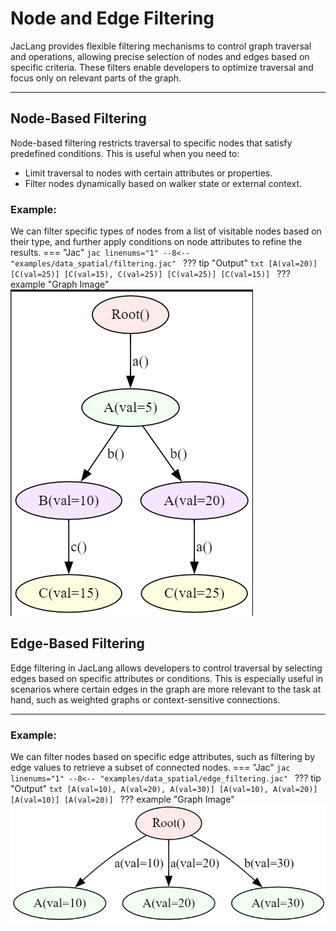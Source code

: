 # Node and Edge Filtering

JacLang provides flexible filtering mechanisms to control graph traversal and operations, allowing precise selection of nodes and edges based on specific criteria. These filters enable developers to optimize traversal and focus only on relevant parts of the graph.

---

## Node-Based Filtering

Node-based filtering restricts traversal to specific nodes that satisfy predefined conditions. This is useful when you need to:

- Limit traversal to nodes with certain attributes or properties.
- Filter nodes dynamically based on walker state or external context.

### Example:

We can filter specific types of nodes from a list of visitable nodes based on their type, and further apply conditions on node attributes to refine the results.
=== "Jac"
    ```jac linenums="1"
    --8<-- "examples/data_spatial/filtering.jac"
    ```
??? tip "Output"
    ```txt
    [A(val=20)]
    [C(val=25)]
    [C(val=15), C(val=25)]
    [C(val=25)]
    [C(val=15)]
    ```
??? example "Graph Image"
    ![Image](Images/filtering.png)

## Edge-Based Filtering

Edge filtering in JacLang allows developers to control traversal by selecting edges based on specific attributes or conditions. This is especially useful in scenarios where certain edges in the graph are more relevant to the task at hand, such as weighted graphs or context-sensitive connections.

---

### Example:
We can filter nodes based on specific edge attributes, such as filtering by edge values to retrieve a subset of connected nodes.
=== "Jac"
    ```jac linenums="1"
    --8<-- "examples/data_spatial/edge_filtering.jac"
    ```
??? tip "Output"
    ```txt
    [A(val=10), A(val=20), A(val=30)]
    [A(val=10), A(val=20)]
    [A(val=10)]
    [A(val=20)]
    ```
??? example "Graph Image"
    ![Image](Images/edge_filtering.png)
